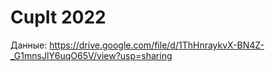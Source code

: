 # CupIt 2022
Данные: https://drive.google.com/file/d/1ThHnraykvX-BN4Z-_G1mnsJlY6uqO65V/view?usp=sharing
